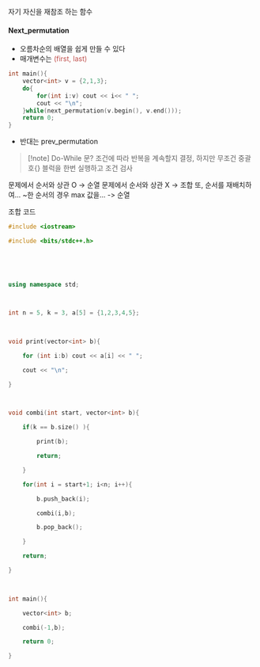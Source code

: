 자기 자신을 재참조 하는 함수

#### Next_permutation
- 오름차순의 배열을 쉽게 만들 수 있다
- 매개변수는<font color="#c0504d"> (first, last)</font> 
```C++
int main(){
    vector<int> v = {2,1,3};
    do{
        for(int i:v) cout << i<< " ";
        cout << "\n";
    }while(next_permutation(v.begin(), v.end()));
    return 0;
}
```
- 반대는 prev_permutation

> [!note] Do-While 문?
조건에 따라 반복을 계속할지 결정, 하지만 무조건 중괄호{} 블럭을 한번 실행하고 조건 검사

문제에서 순서와 상관 O -> 순열
문제에서 순서와 상관 X -> 조합
또,
순서를 재배치하여...
~한 순서의 경우 max 값을...
-> 순열

조합 코드
``` C++
#include <iostream>

#include <bits/stdc++.h>

  
  
  

using namespace std;

  

int n = 5, k = 3, a[5] = {1,2,3,4,5};

  

void print(vector<int> b){

    for (int i:b) cout << a[i] << " ";

    cout << "\n";

}

  

void combi(int start, vector<int> b){

    if(k == b.size() ){

        print(b);

        return;

    }

    for(int i = start+1; i<n; i++){

        b.push_back(i);

        combi(i,b);

        b.pop_back();

    }

    return;

}

  

int main(){

    vector<int> b;

    combi(-1,b);

    return 0;

}
```
